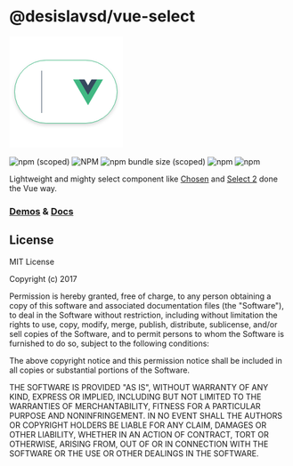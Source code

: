 # @desislavsd/vue-select
![Logo](public/vue-select.png)

![npm (scoped)](https://img.shields.io/npm/v/@desislavsd/vue-select.svg) ![NPM](https://img.shields.io/npm/l/@desislavsd/vue-select.svg) ![npm bundle size (scoped)](https://img.shields.io/bundlephobia/minzip/@desislavsd/vue-select.svg) ![npm](https://img.shields.io/npm/dw/@desislavsd/vue-select.svg) ![npm](https://img.shields.io/npm/dt/@desislavsd/vue-select.svg)

Lightweight and mighty select component like [Chosen](https://harvesthq.github.io/chosen/) and [Select 2](https://select2.org/) done the Vue way.

### [Demos](https://jsfiddle.net/desislavsd/es2n6py0/) & [Docs](https://desislavsd.gitbook.io/vue-select/)


## License

MIT License

Copyright (c) 2017

Permission is hereby granted, free of charge, to any person obtaining a copy of this software and associated documentation files (the "Software"), to deal in the Software without restriction, including without limitation the rights to use, copy, modify, merge, publish, distribute, sublicense, and/or sell copies of the Software, and to permit persons to whom the Software is furnished to do so, subject to the following conditions:

The above copyright notice and this permission notice shall be included in all copies or substantial portions of the Software.

THE SOFTWARE IS PROVIDED "AS IS", WITHOUT WARRANTY OF ANY KIND, EXPRESS OR IMPLIED, INCLUDING BUT NOT LIMITED TO THE WARRANTIES OF MERCHANTABILITY, FITNESS FOR A PARTICULAR PURPOSE AND NONINFRINGEMENT. IN NO EVENT SHALL THE AUTHORS OR COPYRIGHT HOLDERS BE LIABLE FOR ANY CLAIM, DAMAGES OR OTHER LIABILITY, WHETHER IN AN ACTION OF CONTRACT, TORT OR OTHERWISE, ARISING FROM, OUT OF OR IN CONNECTION WITH THE SOFTWARE OR THE USE OR OTHER DEALINGS IN THE SOFTWARE.
